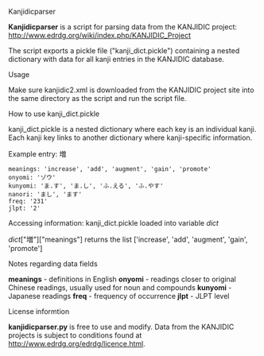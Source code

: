 Kanjidicparser

**Kanjidicparser** is a script for parsing data from the KANJIDIC project: 
http://www.edrdg.org/wiki/index.php/KANJIDIC_Project

The script exports a pickle file ("kanji_dict.pickle") containing a nested dictionary 
with data for all kanji entries in the KANJIDIC database.

Usage

Make sure kanjidic2.xml is downloaded from the KANJIDIC project site into the same directory as the script and 
run the script file. 

How to use kanji_dict.pickle

kanji_dict.pickle is a nested dictionary where each key is an individual kanji.
Each kanji key links to another dictionary where kanji-specific information.

Example entry: 増

    meanings: 'increase', 'add', 'augment', 'gain', 'promote'
    onyomi: 'ゾウ'
    kunyomi: 'ま.す', 'ま.し', 'ふ.える', 'ふ.やす'
    nanori: 'まし', 'ます'
    freq: '231'
    jlpt: '2'

Accessing information: kanji_dict.pickle loaded into variable _dict_

_dict_["増"]["meanings"] returns the list ['increase', 'add', 'augment', 'gain', 'promote']

Notes regarding data fields

**meanings** - definitions in English
**onyomi** - readings closer to original Chinese readings, usually used for noun and compounds
**kunyomi** - Japanese readings
**freq** - frequency of occurrence 
**jlpt** - JLPT level 

License informtion

**kanjidicparser.py** is free to use and modify. Data from the KANJIDIC projects is subject to conditions 
found at http://www.edrdg.org/edrdg/licence.html.

 
